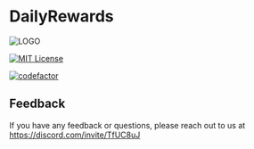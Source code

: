 
# DailyRewards


![LOGO](https://www.spigotmc.org/attachments/plugin-banner-jpg.537458/)



[![MIT License](https://img.shields.io/badge/License-MIT-green.svg)](https://choosealicense.com/licenses/mit/)

[![codefactor](https://www.codefactor.io/Content/badges/A.svg)](https://www.codefactor.io/repository/github/revivalo/dailyrewards)

## Feedback

If you have any feedback or questions, please reach out to us at https://discord.com/invite/TfUC8uJ

